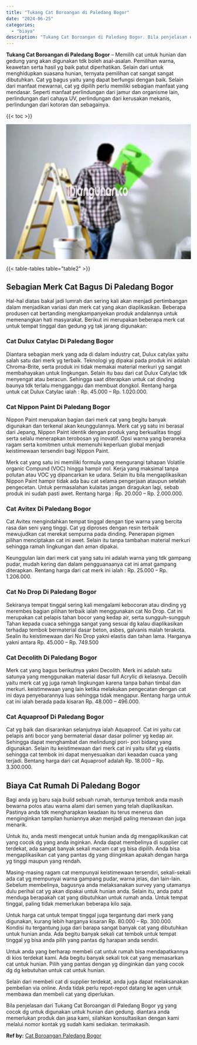 ```yaml
---
title: "Tukang Cat Boroangan di Paledang Bogor"
date: "2024-06-25"
categories: 
  - "biaya"
description: "Tukang Cat Boroangan di Paledang Bogor. Bila penjelasan dari Tukang Cat Boroangan di Paledang Bogor yg yang cocok dg untuk digunakan untuk hunian dan gedung...."
---
```


**Tukang Cat Boroangan di Paledang Bogor** – Memilih cat untuk hunian dan gedung yang akan digunakan tdk boleh asal-asalan. Pemilihan warna, keawetan serta hasil yg baik patut diperhatikan. Selain dari untuk menghidupkan suasana hunian, ternyata pemilihan cat sangat sangat dibutuhkan. Cat yg bagus yaitu yang dapat berfungsi dengan baik. Selain dari manfaat mewarnai, cat yg dipilih perlu memiliki sebagian manfaat yang mendasar. Seperti manfaat perlindungan dari jamur dan organisme lain, perlindungan dari cahaya UV, perlindungan dari kerusakan mekanis, perlindungan dari kotoran dan sebagainya.

{{< toc >}}

![](/images/jasa-cat-murah01.png)

{{< table-tables table="table2" >}}

## Sebagian Merk Cat Bagus Di Paledang Bogor

Hal-hal diatas bakal jadi lumrah dan sering kali akan menjadi pertimbangan dalam menjadikan variasi dan merk cat yang akan diaplikasikan. Beberapa produsen cat bertanding mengkampanyekan produk andalannya untuk memenangkan hati masyarakat. Berikut ini merupakan beberapa merk cat untuk tempat tinggal dan gedung yg tak jarang digunakan:

### Cat Dulux Catylac Di Paledang Bogor

Diantara sebagian merk yang ada di dalam industry cat, Dulux catylax yaitu salah satu dari merk yg terbaik. Teknologi yg dipakai pada produk ini adalah Chroma-Brite, serta produk ini tidak memakai material merkuri yg sangat membahayakan untuk lingkungan. Selain itu bau dari cat Dulux Catylac tdk menyengat atau beracun. Sehingga saat diterapkan untuk cat dinding baunya tdk terlalu mengganggu dan membuat dongkol. Rentang harga untuk cat Dulux Catylac ialah : Rp. 45.000 – Rp. 1.020.000.

### Cat Nippon Paint Di Paledang Bogor

Nippon Paint merupakan bagian dari merk cat yang begitu banyak digunakan dan terkenal akan keunggulannya. Merk cat yg satu ini berasal dari Jepang, Nippon Paint identik dengan produk yang berkualitas tinggi serta selalu menerapkan terobosan yg inovatif. Opsi warna yang beraneka ragam serta komitmen untuk memenuhi keperluan global menjadi keistimewaan tersendiri bagi Nippon Paint.

Merk cat yang satu ini memiliki formula yang mengurangi tahapan Volatile organic Compund (VOC) hingga hampir nol. Kerja yang maksimal tanpa polutan atau VOC yg dipancarkan ke udara. Selain itu bila mengaplikasikan Nippon Paint hampir tidak ada bau cat selama pengerjaan ataupun setelah pengecetan. Untuk permasalahan kulaitas jangan diragukan lagi, sebab produk ini sudah pasti awet. Rentang harga : Rp. 20.000 – Rp. 2.000.000.

### Cat Avitex Di Paledang Bogor

Cat Avitex mengindahkan tempat tinggal dengan tipe warna yang bercita rasa dan seni yang tinggi. Cat yg diproses dengan resin terbaik mewujudkan cat merekat sempurna pada dinding. Penerapan pigmen pilihan menciptakan cat ini awet. Selain itu tanpa tambahan material merkuri sehingga ramah lingkungan dan aman dipakai.

Keunggulan lain dari merk cat yang satu ini adalah warna yang tdk gampang pudar, mudah kering dan dalam pengguanaanya cat ini amat gampang diterapkan. Rentang harga dari cat merk ini ialah : Rp. 25.000 – Rp. 1.206.000.

### Cat No Drop Di Paledang Bogor

Sekiranya tempat tinggal sering kali mengalami kebocoran atau dinding yg merembes bagian pilihan terbaik ialah menggunakan cat No Drop. Cat ini merupakan cat pelapis tahan bocor yang kedap air, serta sungguh-sungguh Tahan kepada cuaca sehingga sangat yang sesuai dg kalau diaplikasikan terhadap tembok bermaterial dasar beton, asbes, galvanis malah terakota. Sealin itu keistimewaan dari No Drop yakni elastis dan tahan lama. Harganya yakni antara Rp. 45.000 – Rp. 749.500

### Cat Decolith Di Paledang Bogor

Merk cat yang bagus berikutnya yakni Decolith. Merk ini adalah satu satunya yang menggunakan material dasar full Acrylic di kelasnya. Decolih yaitu merk cat yg juga ramah lingkungan karena tanpa bahan timbal dan merkuri. keistimewaan yang lain ketika melakukan pengecatan dengan cat ini daya penyebarannya luas sehingga tidak mengapur. Rentang harga untuk cat ini ialah berada pada kisaran Rp. 48.000 – 496.000.

### Cat Aquaproof Di Paledang Bogor

Cat yg baik dan disarankan selanjutnya ialah Aquaproof. Cat ini yaitu cat pelapis anti bocor yang bermaterial dasar dasar polimer yg kedap air. Sehingga dapat menghambat dan melindungi pori- pori bidang yang digunakan. Selain itu keistimewaan dari merk cat ini yaitu sifat yg elastis sehingga cat tembok ini dapat menyesuaikan dari keaadan cuaca yang terjadi. Bentang harga dari cat Aquaproof adalah Rp. 18.000 – Rp. 3.300.000.

## Biaya Cat Rumah Di Paledang Bogor

Bagi anda yg baru saja build sebuah rumah, tentunya tembok anda masih bewarna polos atau warna alami dari semen yang telah diaplikasikan. Pastinya anda tdk mengharapkan keadaan itu terus menerus dan menginginkan tampilan huniannya akan menjadi paling menawan dan juga menarik.

Untuk itu, anda mesti mengecat untuk hunian anda dg mengaplikasikan cat yang cocok dg yang anda inginkan. Anda dapat membelinya di supplier cat terdekat, ada sangat banyak sekali macam cat yg bisa dipilih. Anda bisa mengaplikasikan cat yang pantas dg yang diinginkan apakah dengan harga yg tinggi maupun yang rendah.

Masing-masing ragam cat mempunyai keistimewaan tersendiri, sekali-sekali ada cat yg mempunyai warna gampang pudar, warna jelas, dan lain-lain. Sebelum membelinya, bagusnya anda melaksanakan survey yang utamanya dulu perihal cat yg akan dipakai untuk hunian anda. Selain itu, anda patut menduga berapakah cat yang dibutuhkan untuk rumah anda. Untuk tempat tinggal, paling tidak memerlukan beberapa kilo saja.

Untuk harga cat untuk tempat tinggal juga tergantung dari merk yang digunakan, kurang lebih harganya kisaran Rp. 80.000 – Rp. 300.000. Kondisi itu tergantung juga dari barapa sangat banyak cat yang dibutuhkan untuk hunian anda. Ada begitu banyak sekali cat tembok untuk tempat tinggal yg bisa anda pilih yang pantas dg harapan anda sendiri.

Untuk anda yang berharap membeli cat untuk rumah bisa mendapatkannya di kios terdekat kami. Ada begitu banyak sekali tok cat yang memasarkan cat untuk hunian. Pilih yang pantas dengan yg diinginkan dan yang cocok dg dg kebutuhan untuk cat untuk hunian.

Selain dari membeli cat di supplier terdekat, anda juga dapat melaksanakan pembelian via online. Anda tidak perlu repot-repot datang ke agen untuk membawa dan membeli cat yang diperlukan.

Bila penjelasan dari Tukang Cat Boroangan di Paledang Bogor yg yang cocok dg untuk digunakan untuk hunian dan gedung. diantara anda memerlukan produk dan jasa kami, silahkan konsultasikan dengan kami melalui nomor kontak yg sudah kami sediakan. terimakasih.

**Ref by:** [Cat Boroangan Paledang Bogor](https://id.wikipedia.org/wiki/Cat)
